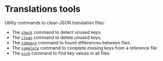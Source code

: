 # Translations tools

Utility commands to clean JSON translation files:

- The [`check`](./src/check/README.md) command to detect unused keys.
- The [`clean`](./src/clean/README.md) command to delete unused keys.
- The [`compare`](./src/compare/README.md) command to found differences between files.
- The [`complete`](./src/complete/README.md) command to complete missing keys from a reference file.
- The [`pick`](./src/pick/README.md) command to find key values in all files.
